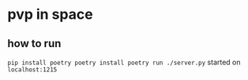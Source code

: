 # pvp in space

## how to run
`
pip install poetry
poetry install
poetry run ./server.py
`
started on `localhost:1215`
